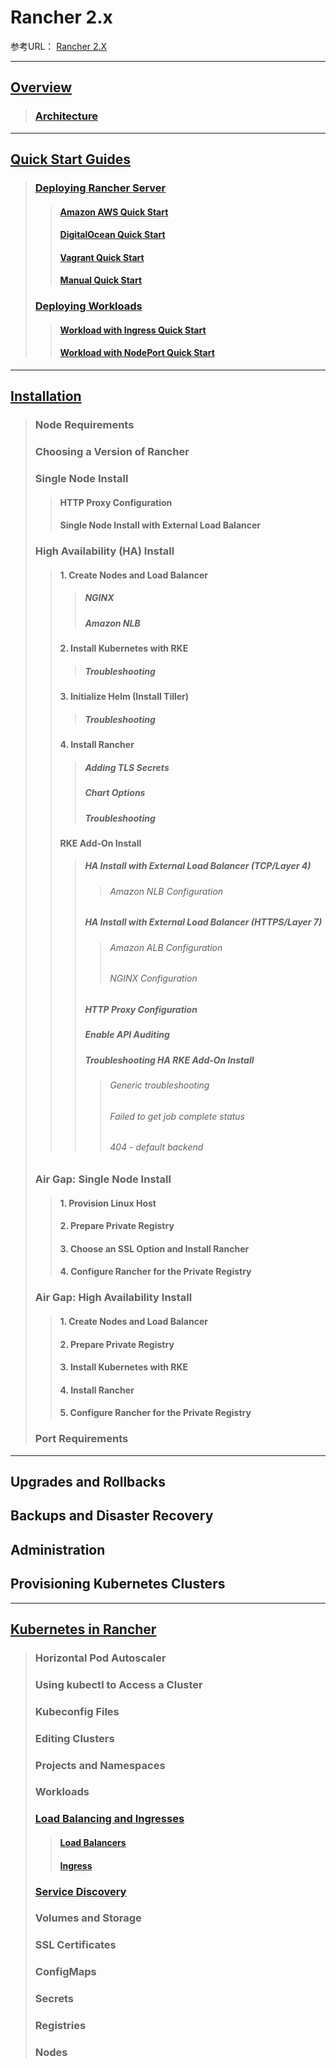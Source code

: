 # Rancher 2.x

参考URL： [Rancher 2.X](https://rancher.com/docs/rancher/v2.x/en/)

---
## [Overview](0100overview/0100overview.md)
> ### [Architecture](0100overview/0200architecture.md)
---
## [Quick Start Guides](0200quickstartguides/0100quickstartguides.md)
> ### [Deploying Rancher Server](0200quickstartguides/0200deployingrancherserver.md)
>> #### [Amazon AWS Quick Start](0200quickstartguides/0201amazonAWSquickstart.md)
>> #### [DigitalOcean Quick Start](0200quickstartguides/0202digitalOceanquickstart.md)
>> #### [Vagrant Quick Start](0200quickstartguides/0203Vagrantquickstart.md)
>> #### [Manual Quick Start](0200quickstartguides/0204Manualquickstart.md)
> ### [Deploying Workloads](0200quickstartguides/0300deployingworkloads.md)
>> #### [Workload with Ingress Quick Start](0200quickstartguides/0301Workloadwithingressquickstart.md)
>> #### [Workload with NodePort Quick Start](0200quickstartguides/0302WorkloadwithNodePortquickstart.md)
---
## [Installation](0300installation/0100installation.md)
> ### Node Requirements 
> ### Choosing a Version of Rancher
> ### Single Node Install
>> #### HTTP Proxy Configuration
>> #### Single Node Install with External Load Balancer
> ### High Availability (HA) Install
>> #### 1. Create Nodes and Load Balancer
>>> ##### NGINX 
>>> ##### Amazon NLB
>> #### 2. Install Kubernetes with RKE
>>> ##### Troubleshooting
>> #### 3. Initialize Helm (Install Tiller)
>>> ##### Troubleshooting
>> #### 4. Install Rancher
>>> ##### Adding TLS Secrets
>>> ##### Chart Options
>>> ##### Troubleshooting
>> #### RKE Add-On Install
>>> ##### HA Install with External Load Balancer (TCP/Layer 4)
>>>> ###### Amazon NLB Configuration
>>> ##### HA Install with External Load Balancer (HTTPS/Layer 7)
>>>> ###### Amazon ALB Configuration
>>>> ###### NGINX Configuration
>>> ##### HTTP Proxy Configuration
>>> ##### Enable API Auditing
>>> ##### Troubleshooting HA RKE Add-On Install
>>>> ###### Generic troubleshooting
>>>> ###### Failed to get job complete status
>>>> ###### 404 - default backend
> ### Air Gap: Single Node Install
>> #### 1. Provision Linux Host
>> #### 2. Prepare Private Registry
>> #### 3. Choose an SSL Option and Install Rancher
>> #### 4. Configure Rancher for the Private Registry
> ### Air Gap: High Availability Install
>> #### 1. Create Nodes and Load Balancer
>> #### 2. Prepare Private Registry
>> #### 3. Install Kubernetes with RKE
>> #### 4. Install Rancher
>> #### 5. Configure Rancher for the Private Registry
> ### Port Requirements 
---
## Upgrades and Rollbacks

## Backups and Disaster Recovery

## Administration

## Provisioning Kubernetes Clusters

---
## [Kubernetes in Rancher](0800kubernetesrancher/0100kubernetesrancher.md)
> ### Horizontal Pod Autoscaler
> ### Using kubectl to Access a Cluster
> ### Kubeconfig Files
> ### Editing Clusters
> ### Projects and Namespaces
> ### Workloads
> ### [Load Balancing and Ingresses](0800kubernetesrancher/0800loadbalancingingresses.md)
>> #### [Load Balancers](0800kubernetesrancher/0801loadbalancers.md)
>> #### [Ingress](0800kubernetesrancher/0802ingress.md)
> ### [Service Discovery](0800kubernetesrancher/0900servicediscovery.md)
> ### Volumes and Storage
> ### SSL Certificates
> ### ConfigMaps
> ### Secrets
> ### Registries
> ### Nodes